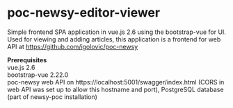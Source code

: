 # poc-newsy-editor-viewer
Simple frontend SPA application in vue.js 2.6 using the bootstrap-vue for UI. Used for viewing and adding articles, this application is a frontend for web API at https://github.com/igolovic/poc-newsy   
   
**Prerequisites**  
vue.js 2.6   
bootstrap-vue 2.22.0   
poc-newsy web API on https://localhost:5001/swagger/index.html (CORS in web API was set up to allow this hostname and port), PostgreSQL database (part of newsy-poc installation)   
